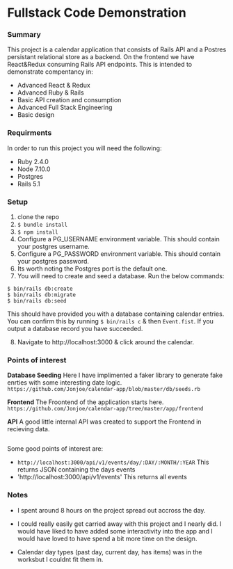 # Fullstack Code Demonstration

### Summary
This project is a calendar application that consists of Rails API and a Postres persistant relational store as a backend. On the frontend we have React&Redux consuming Rails API endpoints. This is intended to demonstrate compentancy in:
- Advanced React & Redux
- Advanced Ruby & Rails
- Basic API creation and consumption
- Advanced Full Stack Engineering
- Basic design

### Requirments
In order to run this project you will need the following:
- Ruby 2.4.0
- Node 7.10.0
- Postgres
- Rails 5.1

### Setup
1. clone the repo
2. `$ bundle install`
3. `$ npm install`
4. Configure a PG_USERNAME environment variable. This should contain your postgres username.
5. Configure a PG_PASSWORD environment variable. This should contain your postgres password.
6. Its worth noting the Postgres port is the default one.
7. You will need to create and seed a database. Run the below commands:
```
$ bin/rails db:create
$ bin/rails db:migrate
$ bin/rails db:seed
```
This should have provided you with a database containing calendar entries. You can confirm this by running `$ bin/rails c` & then `Event.fist`. If you output a database record you have succeeded. 

8. Navigate to http://localhost:3000 & click around the calendar. 

### Points of interest

**Database Seeding**
Here I have implimented a faker library to generate fake enrties with some interesting date logic.
`https://github.com/Jonjoe/calendar-app/blob/master/db/seeds.rb`

**Frontend**
The Froontend of the application starts here. 
`https://github.com/Jonjoe/calendar-app/tree/master/app/frontend`

**API**
A good little internal API was created to support the Frontend in recieving data. 
```
```
Some good points of interest are:
- `http://localhost:3000/api/v1/events/day/:DAY/:MONTH/:YEAR` This returns JSON containing the days events
- 'http://localhost:3000/api/v1/events' This returns all events

### Notes 
- I spent around 8 hours on the project spread out accross the day. 

- I could really easily get carried away with this project and I nearly did. I would have liked to have added some interactivity into the app and I would have loved to have spend a bit more time on the design. 

- Calendar day types (past day, current day, has items) was in the worksbut I couldnt fit them in. 
